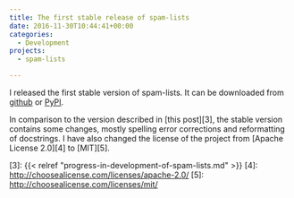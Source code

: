 ```yaml
---
title: The first stable release of spam-lists
date: 2016-11-30T10:44:41+00:00
categories:
  - Development
projects:
  - spam-lists

---
```

I released the first stable version of spam-lists. It can be downloaded from [github][1] or [PyPI][2].

In comparison to the version described in [this post][3], the stable version contains some changes, mostly spelling error corrections and reformatting of docstrings. I have also changed the license of the project from [Apache License 2.0][4] to [MIT][5].

 [1]: https://github.com/piotr-rusin/spam-lists/releases
 [2]: https://pypi.python.org/pypi/spam-lists
 [3]: {{< relref "progress-in-development-of-spam-lists.md" >}}
 [4]: http://choosealicense.com/licenses/apache-2.0/
 [5]: http://choosealicense.com/licenses/mit/
